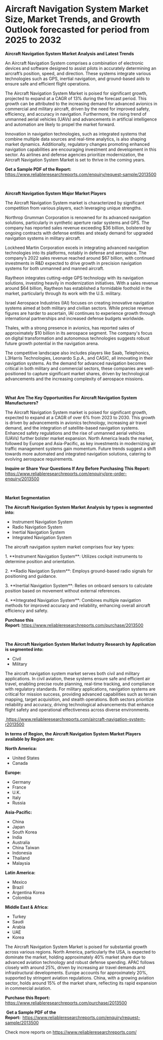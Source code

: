 <p><h1>Aircraft Navigation System Market Size, Market Trends, and Growth Outlook forecasted for period from 2025 to 2032</h1></p><p><strong>Aircraft Navigation System Market Analysis and Latest Trends</strong></p>
<p><p>An Aircraft Navigation System comprises a combination of electronic devices and software designed to assist pilots in accurately determining an aircraft’s position, speed, and direction. These systems integrate various technologies such as GPS, inertial navigation, and ground-based aids to ensure safe and efficient flight operations. </p><p>The Aircraft Navigation System Market is poised for significant growth, projected to expand at a CAGR of 13% during the forecast period. This growth can be attributed to the increasing demand for advanced avionics in commercial and military aircraft, driven by the need for improved safety, efficiency, and accuracy in navigation. Furthermore, the rising trend of unmanned aerial vehicles (UAVs) and advancements in artificial intelligence and automation are likely to propel the market forward. </p><p>Innovation in navigation technologies, such as integrated systems that combine multiple data sources and real-time analytics, is also shaping market dynamics. Additionally, regulatory changes promoting enhanced navigation capabilities are encouraging investment and development in this sector. As airlines and defense agencies prioritize modernization, the Aircraft Navigation System Market is set to thrive in the coming years.</p></p>
<p><strong>Get a Sample PDF of the Report:&nbsp;</strong> <a href="https://www.reliableresearchreports.com/enquiry/request-sample/2013500?utm_campaign=2203&utm_medium=2&utm_source=Github&utm_content=ia&utm_term=20022025&utm_id=aircraft-navigation-system">https://www.reliableresearchreports.com/enquiry/request-sample/2013500</a></p>
<p>&nbsp;</p>
<p><strong>Aircraft Navigation System Major Market Players</strong></p>
<p><p>The Aircraft Navigation System market is characterized by significant competition from various players, each leveraging unique strengths. </p><p>Northrop Grumman Corporation is renowned for its advanced navigation solutions, particularly in synthetic aperture radar systems and GPS. The company has reported sales revenue exceeding $36 billion, bolstered by ongoing contracts with defense entities and steady demand for upgraded navigation systems in military aircraft.</p><p>Lockheed Martin Corporation excels in integrating advanced navigation technologies into its platforms, notably in defense and aerospace. The company’s 2022 sales revenue reached around $67 billion, with continued investments in R&D expected to drive growth in precision navigation systems for both unmanned and manned aircraft.</p><p>Raytheon integrates cutting-edge GPS technology with its navigation solutions, investing heavily in modernization initiatives. With a sales revenue around $64 billion, Raytheon has established a formidable foothold in the market, particularly through its work with the U.S. military.</p><p>Israel Aerospace Industries (IAI) focuses on creating innovative navigation systems aimed at both military and civilian sectors. While precise revenue figures are harder to ascertain, IAI continues to experience growth through international partnerships and increased defense budgets worldwide.</p><p>Thales, with a strong presence in avionics, has reported sales of approximately $10 billion in its aerospace segment. The company's focus on digital transformation and autonomous technologies suggests robust future growth potential in the navigation arena.</p><p>The competitive landscape also includes players like Saab, Telephonics, L3Harris Technologies, Leonardo S.p.A., and CASIC, all innovating in their navigation systems. As the demand for advanced navigation becomes critical in both military and commercial sectors, these companies are well-positioned to capture significant market shares, driven by technological advancements and the increasing complexity of aerospace missions.</p></p>
<p>&nbsp;</p>
<p><strong>What Are The Key Opportunities For Aircraft Navigation System Manufacturers?</strong></p>
<p><p>The Aircraft Navigation System market is poised for significant growth, expected to expand at a CAGR of over 6% from 2023 to 2030. This growth is driven by advancements in avionics technology, increasing air travel demand, and the integration of satellite-based navigation systems. Enhanced safety regulations and the rise of unmanned aerial vehicles (UAVs) further bolster market expansion. North America leads the market, followed by Europe and Asia-Pacific, as key investments in modernizing air traffic management systems gain momentum. Future trends suggest a shift towards more automated and integrated navigation solutions, catering to evolving aerospace requirements.</p></p>
<p><strong>Inquire or Share Your Questions If Any Before Purchasing This Report:</strong> <a href="https://www.reliableresearchreports.com/enquiry/pre-order-enquiry/2013500?utm_campaign=2203&utm_medium=2&utm_source=Github&utm_content=ia&utm_term=20022025&utm_id=aircraft-navigation-system">https://www.reliableresearchreports.com/enquiry/pre-order-enquiry/2013500</a></p>
<p>&nbsp;</p>
<p><strong>Market Segmentation</strong></p>
<p><strong>The Aircraft Navigation System Market Analysis by types is segmented into:</strong></p>
<p><ul><li>Instrument Navigation System</li><li>Radio Navigation System</li><li>Inertial Navigation System</li><li>Integrated Navigation System</li></ul></p>
<p><p>The aircraft navigation system market comprises four key types: </p><p>1. **Instrument Navigation System**: Utilizes cockpit instruments to determine position and orientation.  </p><p>2. **Radio Navigation System**: Employs ground-based radio signals for positioning and guidance.  </p><p>3. **Inertial Navigation System**: Relies on onboard sensors to calculate position based on movement without external references.  </p><p>4. **Integrated Navigation System**: Combines multiple navigation methods for improved accuracy and reliability, enhancing overall aircraft efficiency and safety.</p></p>
<p><strong>Purchase this Report:&nbsp;</strong><a href="https://www.reliableresearchreports.com/purchase/2013500?utm_campaign=2203&utm_medium=2&utm_source=Github&utm_content=ia&utm_term=20022025&utm_id=aircraft-navigation-system">https://www.reliableresearchreports.com/purchase/2013500</a></p>
<p>&nbsp;</p>
<p><strong>The Aircraft Navigation System Market Industry Research by Application is segmented into:</strong></p>
<p><ul><li>Civil</li><li>Military</li></ul></p>
<p><p>The aircraft navigation system market serves both civil and military applications. In civil aviation, these systems ensure safe and efficient air travel, enabling precise route planning, real-time tracking, and compliance with regulatory standards. For military applications, navigation systems are critical for mission success, providing advanced capabilities such as terrain mapping, target acquisition, and stealth operations. Both sectors prioritize reliability and accuracy, driving technological advancements that enhance flight safety and operational effectiveness across diverse environments.</p></p>
<p><a href="https://www.reliableresearchreports.com/aircraft-navigation-system-r2013500?utm_campaign=2203&utm_medium=2&utm_source=Github&utm_content=ia&utm_term=20022025&utm_id=aircraft-navigation-system">&nbsp;https://www.reliableresearchreports.com/aircraft-navigation-system-r2013500</a></p>
<p><strong>In terms of Region, the Aircraft Navigation System Market Players available by Region are:</strong></p>
<p>
    <p> <strong> North America: </strong>
        <ul>
            <li>United States</li>
            <li>Canada</li>
        </ul>
        </p> 
    <p> <strong> Europe: </strong>
        <ul>
            <li>Germany</li>
            <li>France</li>
            <li>U.K.</li>
            <li>Italy</li>
            <li>Russia</li>
        </ul>
        </p> 
    <p> <strong> Asia-Pacific: </strong>
        <ul>
            <li>China</li>
            <li>Japan</li>
            <li>South Korea</li>
            <li>India</li>
            <li>Australia</li>
            <li>China Taiwan</li>
            <li>Indonesia</li>
            <li>Thailand</li>
            <li>Malaysia</li>
        </ul>
        </p> 
    <p> <strong> Latin America: </strong>
        <ul>
            <li>Mexico</li>
            <li>Brazil</li>
            <li>Argentina Korea</li>
            <li>Colombia</li>
        </ul>
        </p> 
    <p> <strong> Middle East & Africa: </strong>
        <ul>
            <li>Turkey</li>
            <li>Saudi</li>
            <li>Arabia</li>
            <li>UAE</li>
            <li>Korea</li>
        </ul>
    </p>
    </p>
<p><p>The Aircraft Navigation System Market is poised for substantial growth across various regions. North America, particularly the USA, is expected to dominate the market, holding approximately 40% market share due to advanced aviation technology and robust defense spending. APAC follows closely with around 25%, driven by increasing air travel demands and infrastructural developments. Europe accounts for approximately 20%, supported by stringent aviation regulations. China, with a growing aviation sector, holds around 15% of the market share, reflecting its rapid expansion in commercial aviation.</p></p>
<p><strong>Purchase this Report: </strong><a href="https://www.reliableresearchreports.com/purchase/2013500?utm_campaign=2203&utm_medium=2&utm_source=Github&utm_content=ia&utm_term=20022025&utm_id=aircraft-navigation-system">https://www.reliableresearchreports.com/purchase/2013500</a></p>
<p>&nbsp;<strong>Get a Sample PDF of the Report:&nbsp;&nbsp;</strong><a href="https://www.reliableresearchreports.com/enquiry/request-sample/2013500?utm_campaign=2203&utm_medium=2&utm_source=Github&utm_content=ia&utm_term=20022025&utm_id=aircraft-navigation-system">https://www.reliableresearchreports.com/enquiry/request-sample/2013500</a></p>
<p><strong></strong></p>
<p>Check more reports on <a href="https://www.reliableresearchreports.com/?utm_campaign=2203&utm_medium=2&utm_source=Github&utm_content=ia&utm_term=20022025&utm_id=aircraft-navigation-system">https://www.reliableresearchreports.com/</a></p>